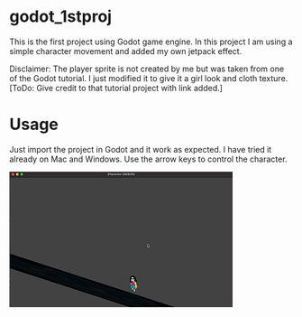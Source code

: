 # godot_1stproj
This is the first project using Godot game engine. In this project I am using a simple character movement and added my own jetpack effect.

Disclaimer: The player sprite is not created by me but was taken from one of the Godot tutorial. I just modified it to give it a girl look and cloth texture. [ToDo: Give credit to that tutorial project with link added.]

# Usage
Just import the project in Godot and it work as expected. I have tried it already on Mac and Windows.
Use the arrow keys to control the character.

![](https://github.com/asingh33/godot_1stproj/blob/master/output%20(2).gif)


